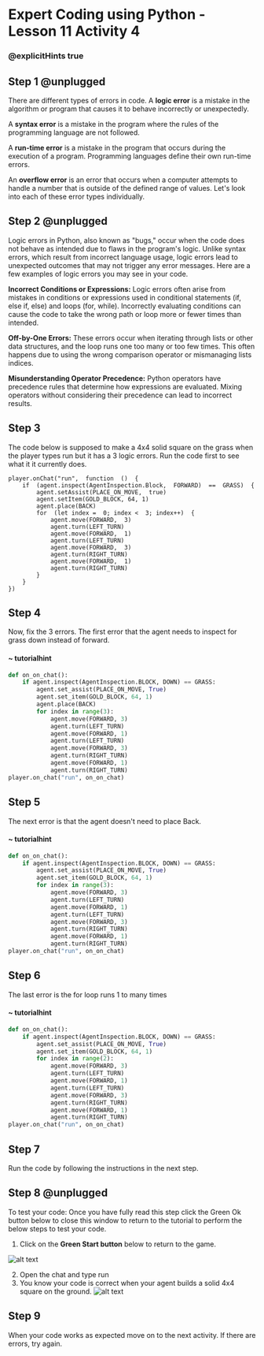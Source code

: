 # Expert Coding using Python - Lesson 11 Activity 4
### @explicitHints true

## Step 1 @unplugged

There are different types of errors in code. 
A **logic error** is a mistake in the algorithm or program that causes it to behave incorrectly or unexpectedly.

A **syntax error** is a mistake in the program where the rules of the programming language are not followed.

A **run-time error** is a mistake in the program that occurs during the execution of a program. Programming languages define their own run-time errors.

An **overflow error** is an error that occurs when a computer attempts to handle a number that is outside of the defined range of values.
Let's look into each of these error types individually. 

## Step 2 @unplugged

Logic errors in Python, also known as "bugs," occur when the code does not behave as intended due to flaws in the program's logic. Unlike syntax errors, which result from incorrect language usage, logic errors lead to unexpected outcomes that may not trigger any error messages. Here are a few examples of logic errors you may see in your code. 

**Incorrect Conditions or Expressions:** Logic errors often arise from mistakes in conditions or expressions used in conditional statements (if, else if, else) and loops (for, while). Incorrectly evaluating conditions can cause the code to take the wrong path or loop more or fewer times than intended.

**Off-by-One Errors:** These errors occur when iterating through lists or other data structures, and the loop runs one too many or too few times. This often happens due to using the wrong comparison operator or mismanaging lists indices.

**Misunderstanding Operator Precedence:** Python operators have precedence rules that determine how expressions are evaluated. Mixing operators without considering their precedence can lead to incorrect results.

## Step 3

The code below is supposed to make a 4x4 solid square on the grass when the player types run but it has a 3 logic errors.  Run the code first to see what it it currently does. 

```template
player.onChat("run",  function  ()  {
	if  (agent.inspect(AgentInspection.Block,  FORWARD)  ==  GRASS)  {
		agent.setAssist(PLACE_ON_MOVE,  true)
		agent.setItem(GOLD_BLOCK, 64, 1)
		agent.place(BACK)
		for  (let index =  0; index <  3; index++)  {
			agent.move(FORWARD,  3)
			agent.turn(LEFT_TURN)
			agent.move(FORWARD,  1)
			agent.turn(LEFT_TURN)
			agent.move(FORWARD,  3)
			agent.turn(RIGHT_TURN)
			agent.move(FORWARD,  1)
			agent.turn(RIGHT_TURN)
		}
	}
})
```

## Step 4

Now, fix the 3 errors. The first error that the agent needs to inspect for grass down instead of forward. 
#### ~ tutorialhint
```python 
def on_on_chat():
    if agent.inspect(AgentInspection.BLOCK, DOWN) == GRASS:
        agent.set_assist(PLACE_ON_MOVE, True)
        agent.set_item(GOLD_BLOCK, 64, 1)
        agent.place(BACK)
        for index in range(3):
            agent.move(FORWARD, 3)
            agent.turn(LEFT_TURN)
            agent.move(FORWARD, 1)
            agent.turn(LEFT_TURN)
            agent.move(FORWARD, 3)
            agent.turn(RIGHT_TURN)
            agent.move(FORWARD, 1)
            agent.turn(RIGHT_TURN)
player.on_chat("run", on_on_chat)

```

## Step 5
The next error is that the agent doesn't need to place Back.  

#### ~ tutorialhint
```python 
def on_on_chat():
    if agent.inspect(AgentInspection.BLOCK, DOWN) == GRASS:
        agent.set_assist(PLACE_ON_MOVE, True)
        agent.set_item(GOLD_BLOCK, 64, 1)
        for index in range(3):
            agent.move(FORWARD, 3)
            agent.turn(LEFT_TURN)
            agent.move(FORWARD, 1)
            agent.turn(LEFT_TURN)
            agent.move(FORWARD, 3)
            agent.turn(RIGHT_TURN)
            agent.move(FORWARD, 1)
            agent.turn(RIGHT_TURN)
player.on_chat("run", on_on_chat)

```

## Step 6
The last error is the for loop runs 1 to many times
#### ~ tutorialhint
```python 
def on_on_chat():
    if agent.inspect(AgentInspection.BLOCK, DOWN) == GRASS:
        agent.set_assist(PLACE_ON_MOVE, True)
        agent.set_item(GOLD_BLOCK, 64, 1)
        for index in range(2):
            agent.move(FORWARD, 3)
            agent.turn(LEFT_TURN)
            agent.move(FORWARD, 1)
            agent.turn(LEFT_TURN)
            agent.move(FORWARD, 3)
            agent.turn(RIGHT_TURN)
            agent.move(FORWARD, 1)
            agent.turn(RIGHT_TURN)
player.on_chat("run", on_on_chat)

```
## Step 7
Run the code by following the instructions in the next step.

## Step 8 @unplugged

To test your code:
Once you have fully read this step click the Green Ok button below to close this window to return to the tutorial to perform the below steps to test your code.

1. Click on the **Green Start button** below to return to the game.

  

![alt text](https://expertjs.codingcredentials.com/Lesson1/1.1/1.JPG?raw=true  "Start")

2. Open the chat and type run  
3. You know your code is correct when your agent builds a solid 4x4 square on the ground. 
![alt text](https://expertjs.codingcredentials.com/Lesson11/11.1/11.2.png?raw=true  "code")

## Step 9

When your code works as expected move on to the next activity. 
If there are errors, try again. 